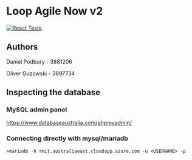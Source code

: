 ﻿# Loop Agile Now v2
[![React Tests](https://github.com/danpodbury/fwp-A2-3881206-3897734/actions/workflows/reactTests.yml/badge.svg)](https://github.com/danpodbury/fwp-A2-3881206-3897734/actions?query=workflow%3A%22React+CI%22)

## Authors
Daniel Podbury - 3881206

Oliver Guzowski - 3897734

## Inspecting the database

### MySQL admin panel
https://www.databaseaustralia.com/phpmyadmin/

### Connecting directly with mysql/mariadb
`>mariadb -h rmit.australiaeast.cloudapp.azure.com -u <USERNAME> -p`

